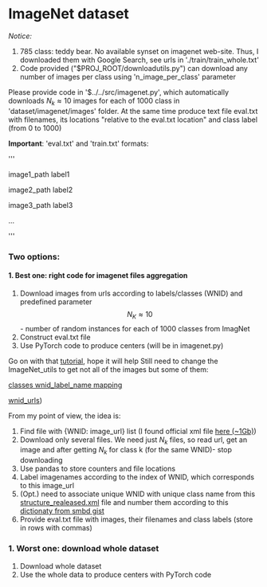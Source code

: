 # ImageNet dataset

*Notice:* 

1. 785 class: teddy bear. No available synset on imagenet web-site. Thus, I downloaded them with Google Search, see urls in './train/train_whole.txt'
2. Code provided ("$PROJ_ROOT/downloadutils.py") can download any number of images per class using 'n_image_per_class' parameter

Please provide code in '$../../src/imagenet.py', which automatically downloads 
$N_k \approx 10$ images for each of 1000 class in 'dataset/imagenet/images' folder. 
At the same time produce text file eval.txt with filenames, its locations 
"relative to the eval.txt location" and class label (from 0 to 1000)

**Important**: 'eval.txt' and 'train.txt' formats:

'''

image1_path  label1

image2_path  label2

image3_path  label3

...

'''
### Two options:


#### 1. Best one: right code for imagenet files aggregation
1. Download images from urls according to labels/classes (WNID) and predefined parameter $$N_K \approx 10$$ - number of random instances for each of 1000 classes from ImagNet
2. Construct eval.txt file 
3. Use PyTorch code to produce centers (will be in imagenet.py)


Go on with that [tutorial](http://fungai.org/2017/12/12/download-imagenet-images-by-wnid/), hope it will help
Still need to change the ImageNet_utils to get not all of the images but some of them:

[classes wnid_label_name mapping](https://gist.githubusercontent.com/aaronpolhamus/964a4411c0906315deb9f4a3723aac57/raw/aa66dd9dbf6b56649fa3fab83659b2acbf3cbfd1/map_clsloc.txt)

[wnid_urls](http://image-net.org/imagenet_data/urls/imagenet_fall11_urls.tgz))

From my point of view, the idea is:
1. Find file with {WNID: image_url} list (I found official xml file [here (~1Gb)](http://image-net.org/imagenet_data/urls/imagenet_fall11_urls.tgz))
2. Download only several files. We need just $N_k$ files, so read url, get an image and after getting $N_k$ for class k (for the same WNID)- stop downloading 
3. Use pandas to store counters and file locations
4. Label imagenames according to the index of WNID, which corresponds to this image_url
5. (Opt.) need to associate unique WNID with unique class name from this [structure_realeased.xml](http://www.image-net.org/api/xml/structure_released.xml) file and number them according to this [dictionaty from smbd gist](https://gist.github.com/yrevar/942d3a0ac09ec9e5eb3a)
6. Provide eval.txt file with images, their filenames and class labels (store in rows with commas)

### 1. Worst one: download whole dataset
1. Download whole dataset
2. Use the whole data to produce centers with PyTorch code



